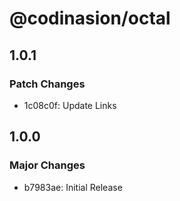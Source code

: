 # @codinasion/octal

## 1.0.1

### Patch Changes

- 1c08c0f: Update Links

## 1.0.0

### Major Changes

- b7983ae: Initial Release
